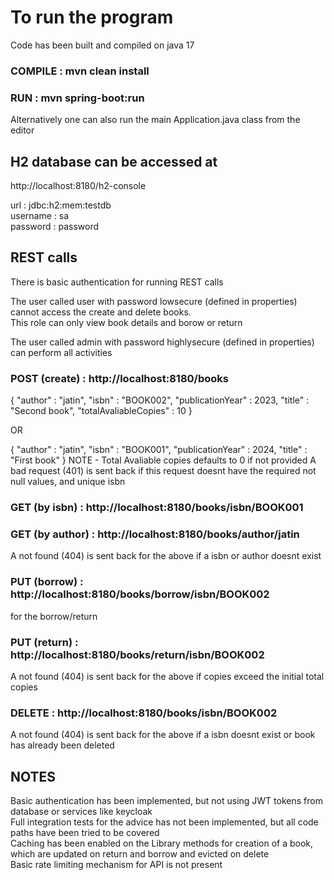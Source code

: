 # To run the program

Code has been built and compiled on java 17

### COMPILE : mvn clean install

### RUN : mvn spring-boot:run
Alternatively one can also run the main Application.java class from the editor

## H2 database can be accessed at
http://localhost:8180/h2-console

url : jdbc:h2:mem:testdb <br/>
username : sa <br/>
password : password

## REST calls

There is basic authentication for running REST calls

The user called user with password lowsecure (defined in properties) cannot access the create and delete books. <br/>
This role can only view book details and borow or return <br/>

The user called admin with password highlysecure (defined in properties) can perform all activities

### POST (create) : http://localhost:8180/books

{
    "author" : "jatin",
    "isbn" : "BOOK002",
    "publicationYear" : 2023,
    "title" : "Second book",
    "totalAvaliableCopies" : 10
}

OR

{
    "author" : "jatin",
    "isbn" : "BOOK001",
    "publicationYear" : 2024,
    "title" : "First book"
}
NOTE - Total Avaliable copies defaults to 0 if not provided
A bad request (401) is sent back if this request doesnt have the required not null values, and unique isbn

### GET (by isbn) : http://localhost:8180/books/isbn/BOOK001
### GET (by author) : http://localhost:8180/books/author/jatin

A not found (404) is sent back for the above if a isbn or author doesnt exist

### PUT (borrow) : http://localhost:8180/books/borrow/isbn/BOOK002
 for the borrow/return

### PUT (return) : http://localhost:8180/books/return/isbn/BOOK002

A not found (404) is sent back for the above if copies exceed the initial total copies

### DELETE : http://localhost:8180/books/isbn/BOOK002

A not found (404) is sent back for the above if a isbn doesnt exist or book has already been deleted

## NOTES
Basic authentication has been implemented, but not using JWT tokens from database or services like keycloak <br/>
Full integration tests for the advice has not been implemented, but all code paths have been tried to be covered <br/>
Caching has been enabled on the Library methods for creation of a book, which are updated on return and borrow and evicted on delete <br/>
Basic rate limiting mechanism for API is not present
